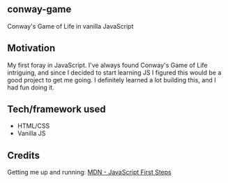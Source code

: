 ## conway-game
Conway's Game of Life in vanilla JavaScript

## Motivation
My first foray in JavaScript. I've always found Conway's Game of Life intriguing, and since I decided to start learning JS I figured this would be a good project to get me going. I definitely learned a lot building this, and I had fun doing it.

## Tech/framework used
* HTML/CSS
* Vanilla JS

## Credits
Getting me up and running: [MDN - JavaScript First Steps](https://developer.mozilla.org/en-US/docs/Learn/JavaScript/First_steps)
